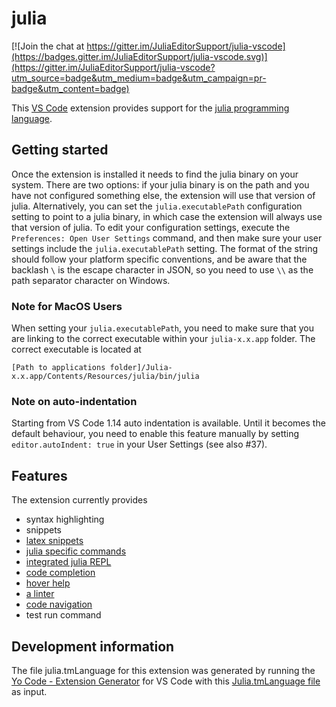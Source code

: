 # julia

[![Join the chat at https://gitter.im/JuliaEditorSupport/julia-vscode](https://badges.gitter.im/JuliaEditorSupport/julia-vscode.svg)](https://gitter.im/JuliaEditorSupport/julia-vscode?utm_source=badge&utm_medium=badge&utm_campaign=pr-badge&utm_content=badge)

This [VS Code](https://code.visualstudio.com) extension provides support for the [julia programming language](http://julialang.org/).

## Getting started

Once the extension is installed it needs to find the julia binary on your system. There are two options: if your julia binary is on the path and you have not configured something else, the extension will use that version of julia. Alternatively, you can set the ``julia.executablePath`` configuration setting to point to a julia binary, in which case the extension will always use that version of julia. To edit your configuration settings, execute the ``Preferences: Open User Settings`` command, and then make sure your user settings include the ``julia.executablePath`` setting. The format of the string should follow your platform specific conventions, and be aware that the backlash ``\`` is the escape character in JSON, so you need to use ``\\`` as the path separator character on Windows.

### Note for MacOS Users
When setting your ``julia.executablePath``, you need to make sure that you are linking to the correct executable within your ``julia-x.x.app`` folder. The correct executable is located at
```
[Path to applications folder]/Julia-x.x.app/Contents/Resources/julia/bin/julia
```
### Note on auto-indentation
Starting from VS Code 1.14 auto indentation is available. Until it becomes the default behaviour, you need to enable this feature manually by setting ``editor.autoIndent: true`` in your User Settings (see also #37).

## Features

The extension currently provides

* syntax highlighting
* snippets
* [latex snippets](https://github.com/JuliaEditorSupport/julia-vscode/wiki/Snippets#latex)
* [julia specific commands](https://github.com/JuliaEditorSupport/julia-vscode/wiki/Commands)
* [integrated julia REPL](https://github.com/JuliaEditorSupport/julia-vscode/wiki/REPL)
* [code completion](https://github.com/JuliaEditorSupport/julia-vscode/wiki/IntelliSense)
* [hover help](https://github.com/JuliaEditorSupport/julia-vscode/wiki/Information#hover-help)
* [a linter](https://github.com/JuliaEditorSupport/julia-vscode/wiki/Information#linter)
* [code navigation](https://github.com/JuliaEditorSupport/julia-vscode/wiki/Navigation)
* test run command

## Development information

The file julia.tmLanguage for this extension was generated by running the [Yo Code - Extension Generator](https://code.visualstudio.com/docs/tools/yocode) for VS Code with this [Julia.tmLanguage file](https://github.com/JuliaLang/Julia.tmbundle/blob/696f630736669251a3cb56cb27741b5b07a4c093/Syntaxes/Julia.tmLanguage) as input.
